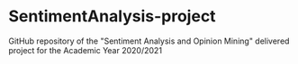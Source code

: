 # SentimentAnalysis-project
GitHub repository of the "Sentiment Analysis and Opinion Mining" delivered project for the Academic Year 2020/2021
